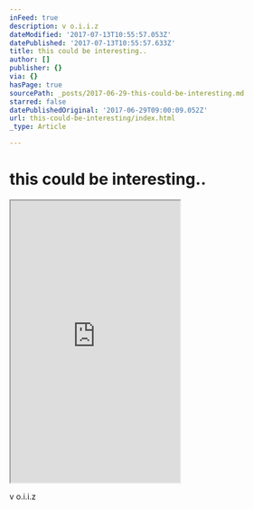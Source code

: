 ```yaml
---
inFeed: true
description: v o.i.i.z
dateModified: '2017-07-13T10:55:57.053Z'
datePublished: '2017-07-13T10:55:57.633Z'
title: this could be interesting..
author: []
publisher: {}
via: {}
hasPage: true
sourcePath: _posts/2017-06-29-this-could-be-interesting.md
starred: false
datePublishedOriginal: '2017-06-29T09:00:09.052Z'
url: this-could-be-interesting/index.html
_type: Article

---
```

# this could be interesting..

<iframe src="https://the-grid.github.io/ed-userhtml/?g=eJydVNlu2zAQfI6-YqGgjQ1Yh5s4h3ygB4qiQNFfKCiRkljTpEDSrp0i_96lLstxExS1HiStljOzu7NeGHsQbOWlih7gtwf42xBdcJlAPK9fcyVtkJMNF4cErr4Rq64mYIg0gWGa53PvyfNCtWNakA6hZLwoLSK8aSB-cWrLBKZxF6iU4ZYrJMn5ntEm-BhwSdke85p3q6pehGC57V9Skq0LrbaSBpkSSiegi3QUT_Aav5JBmpQJxOFDm-dk50L9CrC0klPKZEutsb5WYRzOzEmRCCktk7Yt9liLZoJYvmMD-e9mL7XAsr0NiOAFHswQjen5oPtBffo6rvan_SUdKaGUyyKBe5fR41GWKU0aNVJJNpig4Y8MEW-7_LYvl_dTdzUxyk2FLAmkQmXrv7Xi2jzTk5TucQKDSK6yrWl1diz51F2nZ8NMKMNSK88aSVKjxNaeNDLuhOvGWzezLjAo77Zr2PsNo5yAyTRjEoikMNqQfdAZ82aGieOa92jdoRnI1qr50_Azdn5A5OScfH5ezCD3ppdeVzKdPavkug08ofBF1O6jt3AbufIWWAKvLNhDxZa-G3L0k-xIE_VX3gXPYVQRjQ4Kc002zISCycKWsILYVXhxgawhzrO2RagZTjhjI4pD2rhD3RfciIuav0Z2AijfAadLf3P4TnY-ZIIYs_TbgpEaYEGg1Cxf-kdJyU5xOorHfX7XFx-UzATP1m0IMUdjf_XWctQ8X0SkBnScp0TdttWEA8rS2sokUWRLVmhOQ8Ij-ojb5IPFDWJ26f9IBZFrf1WHW4LXAYxVmp0DYAbUn_4JxN3PMXARSApo8BdAEKNQOIiQy1ydH_-iPljeNSnCLqEzmhsOqlp9co3FBoOTmm6txceUoZfRcmBKd8cPOO9tGC6iytmqIhJqry39o1frLcu22uDSVoq7f6XB3FTFZDe2y4e7u9s5uBB6BsGcY3rveF6-lZmzFfSH2sXojYf1fRbMPX48fKWj1mbjsBYVNpsKS_DdX6ZfL3WPeTTQ_4K2kL3d_wC2-zFj" height="500" style=""></iframe>

v o.i.i.z